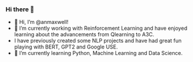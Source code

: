 ### Hi there 👋

- 👋  Hi, I’m @anmaxwell!
- 🔭  I’m currently working with Reinforcement Learning and have enjoyed learning about the advancements from Qlearning to A3C.
-  I have previously created some NLP projects and have had great fun playing with BERT, GPT2 and Google USE.
- 🌱  I’m currently learning Python, Machine Learning and Data Science.
